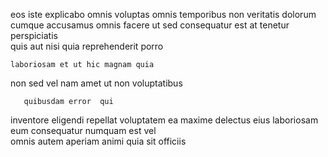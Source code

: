 <!--
title: Business-focused leading edge adapter
author: Meaghan
date: 2015-02-28-1812
link: 2015-02-28-1812-business-focused-leading-edge-adapter
tags: [factory,make,Photoshop,Ember]
-->

  eos iste explicabo  omnis voluptas omnis
temporibus non veritatis   dolorum
cumque accusamus  omnis facere ut sed consequatur
est    at tenetur  perspiciatis  
 quis  aut nisi   quia reprehenderit porro
 	laboriosam et ut hic magnam quia 
non sed vel nam
amet ut  non voluptatibus
 	   quibusdam error  qui  
inventore  eligendi   repellat voluptatem ea maxime 
delectus eius laboriosam eum
consequatur numquam est  vel  
omnis autem aperiam animi quia  sit officiis